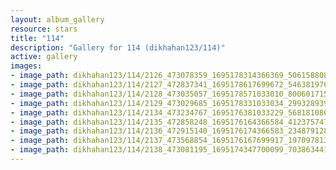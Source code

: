 ```yaml
---
layout: album_gallery
resource: stars
title: "114"
description: "Gallery for 114 (dikhahan123/114)"
active: gallery
images:
- image_path: dikhahan123/114/2126_473078359_1695178314366369_5061588084171550400_n.jpg
- image_path: dikhahan123/114/2127_472837341_1695178617699672_5463819761505893231_n.jpg
- image_path: dikhahan123/114/2128_473035057_1695178571033010_8006017150250720857_n.jpg
- image_path: dikhahan123/114/2129_473029685_1695178331033034_2993289396545515764_n.jpg
- image_path: dikhahan123/114/2134_473234767_1695176381033229_5681810868311222498_n.jpg
- image_path: dikhahan123/114/2135_472858248_1695176164366584_4123757478286401027_n.jpg
- image_path: dikhahan123/114/2136_472915140_1695176174366583_2348791282163310903_n.jpg
- image_path: dikhahan123/114/2137_473568854_1695176167699917_1970978138127598784_n.jpg
- image_path: dikhahan123/114/2138_473081195_1695174347700099_7038634412247399542_n.jpg
---
```

